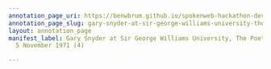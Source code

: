 ```yaml
---
annotation_page_uri: https://benwbrum.github.io/spokenweb-hackathon-development/annotations/gary-snyder-at-sir-george-williams-university-the-poetry-series-5-november-1971-4--canvas-1-audience.json
annotation_page_slug: gary-snyder-at-sir-george-williams-university-the-poetry-series-5-november-1971-4--canvas-1-audience
layout: annotation_page
manifest_label: Gary Snyder at Sir George Williams University, The Poetry Series,
  5 November 1971 (4)

---
```

